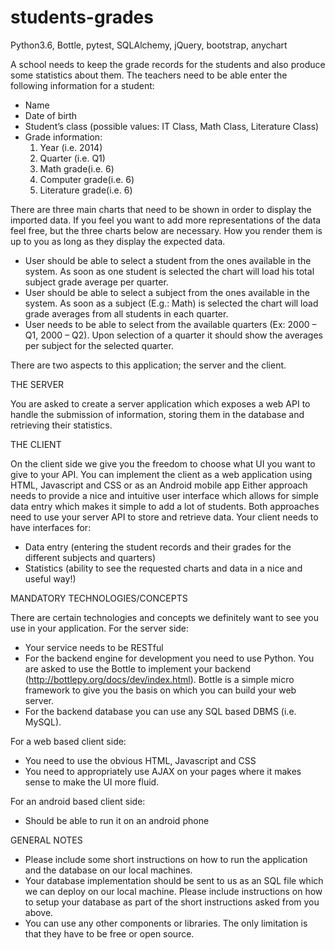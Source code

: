 # students-grades
Python3.6, Bottle, pytest, SQLAlchemy, jQuery, bootstrap, anychart

A school needs to keep the grade records for the students and also produce some statistics about them.
The teachers need to be able enter the following information for a student:

 - Name
 - Date of birth
 - Student’s class (possible values: IT Class, Math Class, Literature Class)
 - Grade information: 
     1. Year (i.e. 2014)
     2. Quarter (i.e. Q1)
     3. Math grade(i.e. 6)
     4. Computer grade(i.e. 6)
     5. Literature grade(i.e. 6)
 
There are three main charts that need to be shown in order to display the imported data. If you feel you
want to add more representations of the data feel free, but the three charts below are necessary. How
you render them is up to you as long as they display the expected data.
 - User should be able to select a student from the ones available in the system. As soon as one student is
selected the chart will load his total subject grade average per quarter.
 - User should be able to select a subject from the ones available in the system. As soon as a subject (E.g.:
Math) is selected the chart will load grade averages from all students in each quarter.
 - User needs to be able to select from the available quarters (Ex: 2000 – Q1, 2000 – Q2). Upon selection of
a quarter it should show the averages per subject for the selected quarter.

There are two aspects to this application; the server and the client.

THE SERVER

You are asked to create a server application which exposes a web API to handle the submission of
information, storing them in the database and retrieving their statistics.

THE CLIENT

On the client side we give you the freedom to choose what UI you want to give to your API. You can
implement the client as a web application using HTML, Javascript and CSS or as an Android mobile app
Either approach needs to provide a nice and intuitive user interface which allows for simple data entry
which makes it simple to add a lot of students. Both approaches need to use your server API to store
and retrieve data.
Your client needs to have interfaces for:
 - Data entry (entering the student records and their grades for the different subjects and
quarters)
 - Statistics (ability to see the requested charts and data in a nice and useful way!)
 
 MANDATORY TECHNOLOGIES/CONCEPTS
 
There are certain technologies and concepts we definitely want to see you use in your application.
For the server side:
 - Your service needs to be RESTful
 - For the backend engine for development you need to use Python. You are asked to use the Bottle to implement your backend (http://bottlepy.org/docs/dev/index.html). Bottle is a simple
micro framework to give you the basis on which you can build your web server.
 - For the backend database you can use any SQL based DBMS (i.e. MySQL).

For a web based client side: 
- You need to use the obvious HTML, Javascript and CSS
 - You need to appropriately use AJAX on your pages where it makes sense to make the UI more
fluid.

For an android based client side:
 - Should be able to run it on an android phone

GENERAL NOTES

 - Please include some short instructions on how to run the application and the database on our
local machines.
 - Your database implementation should be sent to us as an SQL file which we can deploy on our
local machine. Please include instructions on how to setup your database as part of the short
instructions asked from you above.
 - You can use any other components or libraries. The only limitation is that they have to be free or
open source.